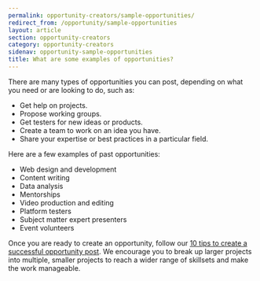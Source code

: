 ```yaml
---
permalink: opportunity-creators/sample-opportunities/
redirect_from: /opportunity/sample-opportunities
layout: article
section: opportunity-creators
category: opportunity-creators
sidenav: opportunity-sample-opportunities
title: What are some examples of opportunities?
---
```


There are many types of opportunities you can post, depending on what you need or are looking to do, such as:

- Get help on projects.
- Propose working groups.
- Get testers for new ideas or products.
- Create a team to work on an idea you have.
- Share your expertise or best practices in a particular field.

Here are a few examples of past opportunities:

- Web design and development
- Content writing
- Data analysis
- Mentorships
- Video production and editing
- Platform testers
- Subject matter expert presenters
- Event volunteers

Once you are ready to create an opportunity, follow our [10 tips to create a successful opportunity post](../../getting-started/top-10-tips/). We encourage you to break up larger projects into multiple, smaller projects to reach a wider range of skillsets and make the work manageable.
